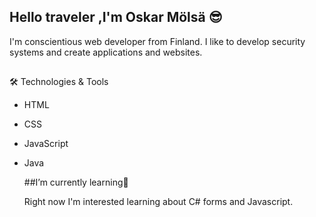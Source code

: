 ## Hello traveler ,I'm Oskar Mölsä 😎

I'm conscientious web developer from Finland. I like to develop security systems and create applications and websites.
##
🛠️ Technologies & Tools

- HTML
- CSS
- JavaScript
- Java

   ##I’m currently learning📖

  Right now I'm interested learning about C# forms and Javascript.

  

<!--
**Oskar879/Oskar879** is a ✨ _special_ ✨ repository because its `README.md` (this file) appears on your GitHub profile.

Here are some ideas to get you started:

- 🔭 I’m currently working on ...
- 🌱 I’m currently learning ...
- 👯 I’m looking to collaborate on ...
- 🤔 I’m looking for help with ...
- 💬 Ask me about ...
- 📫 How to reach me: ...
- 😄 Pronouns: ...
- ⚡ Fun fact: ...
-->
